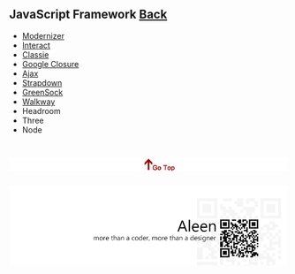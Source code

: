 ## JavaScript Framework [Back](./../JavaScript.md)
* [Modernizer](./Modernizer/Modernizer.md)
* [Interact](./Interact/Interact.md)
* [Classie](./Classie/Classie.md)
* [Google Closure](./goog/goog.md)
* [Ajax](./AJAX/AJAX.md)
* [Strapdown](./Strapdown/Strapdown.md)
* [GreenSock](./GreenSock/GreenSock.md)
* [Walkway](./walkway/walkway.md)
* Headroom
* Three
* Node

<a href="#" style="left:200px;"><img src="./../../../pic/gotop.png"></a>
=====
<a href="http://aleen42.github.io/" target="_blank" ><img src="./../../../pic/tail.gif"></a>